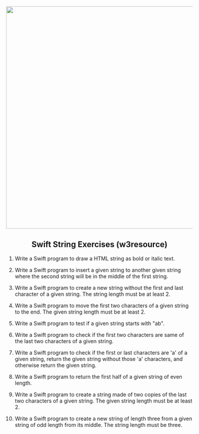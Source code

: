 <h1 align="center">
  <img src="https://miro.medium.com/max/1838/1*4IWsNF0FGF9zhMuipgN5Tw.jpeg" width="600px">
</h1>

<h2 align="center">Swift String Exercises (w3resource)</h2>

1. Write a Swift program to draw a HTML string as bold or italic text.

2. Write a Swift program to insert a given string to another given string where the second string will be in the middle of the first string.

3. Write a Swift program to create a new string without the first and last character of a given string. The string length must be at least 2.

4. Write a Swift program to move the first two characters of a given string to the end. The given string length must be at least 2.

5. Write a Swift program to test if a given string starts with "ab".

6. Write a Swift program to check if the first two characters are same of the last two characters of a given string.

7. Write a Swift program to check if the first or last characters are 'a' of a given string, return the given string without those 'a' characters, and otherwise return the given string.

8. Write a Swift program to return the first half of a given string of even length.

9. Write a Swift program to create a string made of two copies of the last two characters of a given string. The given string length must be at least 2.

10. Write a Swift program to create a new string of length three from a given string of odd length from its middle. The string length must be three.
